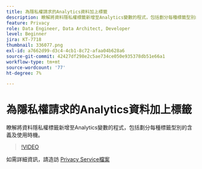 ```yaml
---
title: 為隱私權請求的Analytics資料加上標籤
description: 瞭解將資料隱私權標籤新增至Analytics變數的程式，包括劃分每種標籤型別的含義及使用時機。
feature: Privacy
role: Data Engineer, Data Architect, Developer
level: Beginner
jira: KT-7718
thumbnail: 336077.png
exl-id: a7662d99-d3c4-4cb1-8c72-afaa04b628a6
source-git-commit: 42427df298e2c5ae734ce050e935378db51e66a1
workflow-type: tm+mt
source-wordcount: '77'
ht-degree: 7%

---
```


# 為隱私權請求的Analytics資料加上標籤

瞭解將資料隱私權標籤新增至Analytics變數的程式，包括劃分每種標籤型別的含義及使用時機。

>[!VIDEO](https://video.tv.adobe.com/v/336077?quality=12&learn=on)

如需詳細資訊，請造訪 [Privacy Service檔案](https://experienceleague.adobe.com/docs/experience-platform/privacy/home.html?lang=zh-Hant)